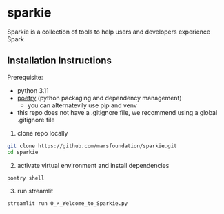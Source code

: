 # sparkie
Sparkie is a collection of tools to help users and developers experience Spark

## Installation Instructions
Prerequisite:
- python 3.11
- [poetry](https://python-poetry.org/) (python packaging and dependency management)
    - you can alternatevily use pip and venv
- this repo does not have a .gitignore file, we recommend using a global .gitignore file

1. clone repo locally
```sh 
git clone https://github.com/marsfoundation/sparkie.git
cd sparkie
```

2. activate virtual environment and install dependencies
```sh
poetry shell
```

3. run streamlit
```sh
streamlit run 0_⚡️_Welcome_to_Sparkie.py
```